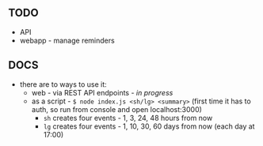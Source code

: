 ## TODO

  - API
  - webapp - manage reminders

## DOCS

  - there are to ways to use it:
    - web - via REST API endpoints - *in progress*
    - as a script - `$ node index.js <sh/lg> <summary>` (first time it has to auth, so run from console and open localhost:3000)
      - `sh` creates four events - 1, 3, 24, 48 hours from now
      - `lg` creates four events - 1, 10, 30, 60 days from now (each day at 17:00)
